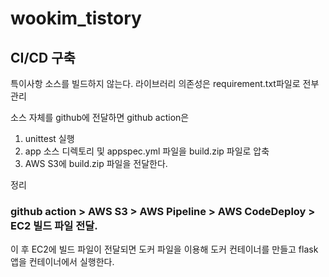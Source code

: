 # wookim_tistory

## CI/CD 구축

특이사항 
소스를 빌드하지 않는다.
라이브러리 의존성은 requirement.txt파일로 전부 관리

소스 자체를 github에 전달하면 
github action은 

 1. unittest 실행
 2. app 소스 디렉토리 및 appspec.yml 파일을 build.zip 파일로 압축
 3. AWS S3에 build.zip 파일을 전달한다.


정리 
### github action > AWS S3 > AWS Pipeline > AWS CodeDeploy > EC2 빌드 파일 전달.

이 후 EC2에 빌드 파일이 전달되면
도커 파일을 이용해 도커 컨테이너를 만들고 flask앱을 
컨테이너에서 실행한다.
